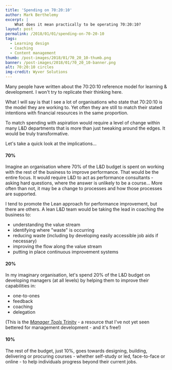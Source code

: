 ```yaml
---
title: 'Spending on 70:20:10'
author: Mark Berthelemy
excerpt: |
    What does it mean practically to be operating 70:20:10?
layout: post
permalink: /2018/01/01/spending-on-70-20-10
tags:
  - Learning design
  - Coaching
  - Content management
thumb: /post-images/2018/01/70_20_10-thumb.png
banner: /post-images/2018/01/70_20_10-banner.png
alt: 70:20:10 circles
img-credit: Wyver Solutions
---
```

Many people have written about the 70:20:10 reference model for learning & development. I won't try to replicate their thinking here.

What I will say is that I see a lot of organisations who state that 70:20:10 is the model they are working to. Yet often they are still to match their stated intentions with financial resources in the same proportion.

To match spending with aspiration would require a level of change within many L&D departments that is more than just tweaking around the edges. It would be truly transformative.

Let's take a quick look at the implications...

#### 70%

Imagine an organisation where 70% of the L&D budget is spent on working with the rest of the business to improve performance. That would be the entire focus. It would require L&D to act as performance consultants - asking hard questions, where the answer is unlikely to be a course... More often than not, it may be a change to processes and how those processes are supported.

I tend to promote the Lean approach for performance improvement, but there are others. A lean L&D team would be taking the lead in coaching the business to:

- understanding the value stream
- identifying where "waste" is occurring
- reducing waste (including by developing easily accessible job aids if necessary)
- improving the flow along the value stream
- putting in place continuous improvement systems

#### 20%

In my imaginary organisation, let's spend 20% of the L&D budget on developing managers (at all levels) by helping them to improve their capabilities in:

- one-to-ones
- feedback
- coaching
- delegation

(This is the <a href="https://www.manager-tools.com/manager-tools-basics" target="_blank"><em>Manager Tools</em> Trinity</a> - a resource that I've not yet seen bettered for management development - and it's free!)

#### 10%

The rest of the budget, just 10%, goes towards designing, building, delivering or procuring courses - whether self-study or led, face-to-face or online - to help individuals progress beyond their current jobs.
